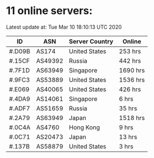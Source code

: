 # 11 online servers:

Latest update at: Tue Mar 10 18:10:13 UTC 2020

| ID | ASN | Server Country | Online |
| -- | --- | -------------- | ------ |
| #.D09B | AS174 | United States | 253 hrs |
| #.15CF | AS49392 | Russia | 442 hrs |
| #.7F1D | AS63949 | Singapore | 1690 hrs |
| #.9FC3 | AS53889 | United States | 1536 hrs |
| #.E069 | AS40065 | United States | 426 hrs |
| #.4DA9 | AS14061 | Singapore | 6 hrs |
| #.ADF7 | AS51659 | Russia | 35 hrs |
| #.2A79 | AS63949 | Japan | 1518 hrs |
| #.0C4A | AS4760 | Hong Kong | 9 hrs |
| #.0C71 | AS20473 | Japan | 13 hrs |
| #.137B | AS58879 | United States | 3 hrs |

